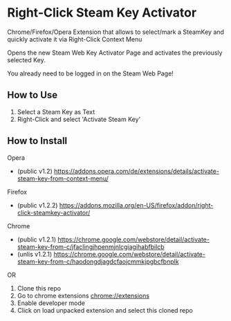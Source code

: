 # Right-Click Steam Key Activator
Chrome/Firefox/Opera Extension that allows to select/mark a SteamKey and quickly activate it via Right-Click Context Menu

Opens the new Steam Web Key Activator Page and activates the previously selected Key.

You already need to be logged in on the Steam Web Page!

## How to Use

1. Select a Steam Key as Text
2. Right-Click and select 'Activate Steam Key'

## How to Install

Opera
- (public v1.2) https://addons.opera.com/de/extensions/details/activate-steam-key-from-context-menu/

Firefox
- (public v1.2.2) https://addons.mozilla.org/en-US/firefox/addon/right-click-steamkey-activator/

Chrome
- (public v1.2.1) https://chrome.google.com/webstore/detail/activate-steam-key-from-c/jfaclingjhpenmjnlcgiagihabfbilcb
- (unlis v1.2.1) https://chrome.google.com/webstore/detail/activate-steam-key-from-c/haodongdjagdcfaojcmmkjpgbcfbnplk

OR

1. Clone this repo
2. Go to chrome extensions [chrome://extensions](chrome://extensions)
3. Enable developer mode
4. Click on load unpacked extension and select this cloned repo
